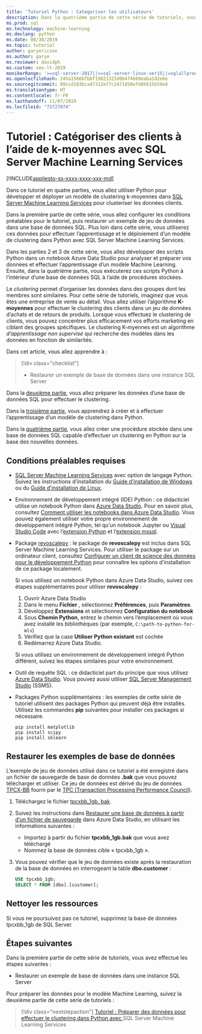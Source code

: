 ```yaml
---
title: 'Tutoriel Python : Categoriser les utilisateurs'
description: Dans la quatrième partie de cette série de tutoriels, vous allez effectuer un clustering de clients à l’aide de l’algorithme K-moyennes dans une base de données SQL en Python avec SQL Server Machine Learning Services.
ms.prod: sql
ms.technology: machine-learning
ms.devlang: python
ms.date: 08/30/2019
ms.topic: tutorial
author: garyericson
ms.author: garye
ms.reviewer: davidph
ms.custom: seo-lt-2019
monikerRange: '>=sql-server-2017||>=sql-server-linux-ver15||=sqlallproducts-allversions'
ms.openlocfilehash: 245a1566bfbbf19821323d0b474669eaba1d2e6e
ms.sourcegitcommit: 09ccd103bcad7312ef7c2471d50efd85615b59e8
ms.translationtype: HT
ms.contentlocale: fr-FR
ms.lasthandoff: 11/07/2019
ms.locfileid: "73727074"
---
```

# <a name="tutorial-categorizing-customers-using-k-means-clustering-with-sql-server-machine-learning-services"></a>Tutoriel : Catégoriser des clients à l’aide de k-moyennes avec SQL Server Machine Learning Services

[!INCLUDE[appliesto-ss-xxxx-xxxx-xxx-md](../../includes/appliesto-ss-xxxx-xxxx-xxx-md.md)]

Dans ce tutoriel en quatre parties, vous allez utiliser Python pour développer et déployer un modèle de clustering k-moyennes dans [SQL Server Machine Learning Services](../what-is-sql-server-machine-learning.md) pour clusteriser les données clients.

Dans la première partie de cette série, vous allez configurer les conditions préalables pour le tutoriel, puis restaurer un exemple de jeu de données dans une base de données SQL. Plus loin dans cette série, vous utiliserez ces données pour effectuer l’apprentissage et le déploiement d’un modèle de clustering dans Python avec SQL Server Machine Learning Services.

Dans les parties 2 et 3 de cette série, vous allez développer des scripts Python dans un notebook Azure Data Studio pour analyser et préparer vos données et effectuer l’apprentissage d’un modèle Machine Learning. Ensuite, dans la quatrième partie, vous exécuterez ces scripts Python à l’intérieur d’une base de données SQL à l’aide de procédures stockées.

Le *clustering* permet d’organiser les données dans des groupes dont les membres sont similaires. Pour cette série de tutoriels, imaginez que vous êtes une entreprise de vente au détail. Vous allez utiliser l’algorithme **K-moyennes** pour effectuer le clustering des clients dans un jeu de données d’achats et de retours de produits. Lorsque vous effectuez le clustering de clients, vous pouvez concentrer plus efficacement vos efforts marketing en ciblant des groupes spécifiques.
Le clustering K-myennes est un algorithme *d’apprentissage non supervisé* qui recherche des modèles dans les données en fonction de similarités.

Dans cet article, vous allez apprendre à :

> [!div class="checklist"]
> * Restaurer un exemple de base de données dans une instance SQL Server

Dans la [deuxième partie](python-clustering-model-prepare-data.md), vous allez préparer les données d’une base de données SQL pour effectuer le clustering.

Dans la [troisième partie](python-clustering-model-build.md), vous apprendrez à créer et à effectuer l’apprentissage d’un modèle de clustering dans Python.

Dans la [quatrième partie](python-clustering-model-deploy.md), vous allez créer une procédure stockée dans une base de données SQL capable d’effectuer un clustering en Python sur la base des nouvelles données.

## <a name="prerequisites"></a>Conditions préalables requises

* [SQL Server Machine Learning Services](../what-is-sql-server-machine-learning.md) avec option de langage Python. Suivez les instructions d’installation du [Guide d’installation de Windows](../install/sql-machine-learning-services-windows-install.md) ou du [Guide d’installation de Linux](https://docs.microsoft.com/sql/linux/sql-server-linux-setup-machine-learning?toc=%2fsql%2fadvanced-analytics%2ftoc.json&view=sql-server-linux-ver15).

* Environnement de développement intégré (IDE) Python : ce didacticiel utilise un notebook Python dans [Azure Data Studio](../../azure-data-studio/what-is.md). Pour en savoir plus, consultez [Comment utiliser les notebooks dans Azure Data Studio](../../azure-data-studio/sql-notebooks.md). Vous pouvez également utiliser votre propre environnement de développement intégré Python, tel qu’un notebook Jupyter ou [Visual Studio Code](https://code.visualstudio.com/docs) avec l’[extension Python](https://marketplace.visualstudio.com/items?itemName=ms-python.python) et l’[extension mssql](https://marketplace.visualstudio.com/items?itemName=ms-mssql.mssql).

* Package [revoscalepy](https://docs.microsoft.com/machine-learning-server/python-reference/revoscalepy/revoscalepy-package) : le package de **revoscalepy** est inclus dans SQL Server Machine Learning Services. Pour utiliser le package sur un ordinateur client, consultez [Configurer un client de science des données pour le développement Python](../python/setup-python-client-tools-sql.md) pour connaître les options d’installation de ce package localement.

  Si vous utilisez un notebook Python dans Azure Data Studio, suivez ces étapes supplémentaires pour utiliser **revoscalepy** :

  1. Ouvrir Azure Data Studio
  1. Dans le menu **Fichier** , sélectionnez **Préférences**, puis **Paramètres**.
  1. Développez **Extensions** et sélectionnez **Configuration du notebook**
  1. Sous **Chemin Python**, entrez le chemin vers l’emplacement où vous avez installé les bibliothèques (par exemple, `C:\path-to-python-for-mls`)
  1. Vérifiez que la case **Utiliser Python existant** est cochée
  1. Redémarrez Azure Data Studio.

  Si vous utilisez un environnement de développement intégré Python différent, suivez les étapes similaires pour votre environnement.

* Outil de requête SQL : ce didacticiel part du principe que vous utilisez [Azure Data Studio](../../azure-data-studio/what-is.md). Vous pouvez aussi utiliser [SQL Server Management Studio](../../ssms/sql-server-management-studio-ssms.md) (SSMS).

* Packages Python supplémentaires : les exemples de cette série de tutoriel utilisent des packages Python qui peuvent déjà être installés. Utilisez les commandes **pip** suivantes pour installer ces packages si nécessaire.

  ```console
  pip install matplotlib
  pip install scipy
  pip install sklearn
  ```

## <a name="restore-the-sample-database"></a>Restaurer les exemples de base de données

L’exemple de jeu de données utilisé dans ce tutoriel a été enregistré dans un fichier de sauvegarde de base de données **.bak** que vous pouvez télécharger et utiliser. Ce jeu de données est dérivé du jeu de données [TPCX-BB](http://www.tpc.org/tpcx-bb/default.asp) fourni par le [TPC (Transaction Processing Performance Council)](http://www.tpc.org/default.asp).

1. Téléchargez le fichier [tpcxbb_1gb. bak](https://sqlchoice.blob.core.windows.net/sqlchoice/static/tpcxbb_1gb.bak).

1. Suivez les instructions dans [Restaurer une base de données à partir d’un fichier de sauvegarde](../../azure-data-studio/tutorial-backup-restore-sql-server.md#restore-a-database-from-a-backup-file) dans Azure Data Studio, en utilisant les informations suivantes :

   * Importez à partir du fichier **tpcxbb_1gb.bak** que vous avez téléchargé
   * Nommez la base de données cible « tpcxbb_1gb ».

1. Vous pouvez vérifier que le jeu de données existe après la restauration de la base de données en interrogeant la table **dbo.customer** :

    ```sql
    USE tpcxbb_1gb;
    SELECT * FROM [dbo].[customer];
    ```

## <a name="clean-up-resources"></a>Nettoyer les ressources

Si vous ne poursuivez pas ce tutoriel, supprimez la base de données tpcxbb_1gb de SQL Server.

## <a name="next-steps"></a>Étapes suivantes

Dans la première partie de cette série de tutoriels, vous avez effectué les étapes suivantes :

* Restaurer un exemple de base de données dans une instance SQL Server

Pour préparer les données pour le modèle Machine Learning, suivez la deuxième partie de cette série de tutoriels :

> [!div class="nextstepaction"]
> [Tutoriel : Préparer des données pour effectuer le clustering dans Python avec ](python-clustering-model-prepare-data.md)SQL Server Machine Learning Services
